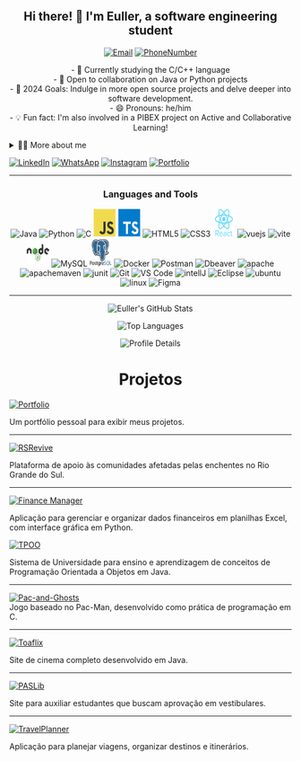 <h2 align="center">Hi there! 👋 I'm Euller, a software engineering student</h2>

<p align="center">
  <a href="mailto:euller2005@gmail.com"><img src="https://img.shields.io/badge/Email-euller2005@gmail.com-purple" alt="Email"></a>
  <a href="https://criarmeulink.com.br/u/1718588884"><img src="https://img.shields.io/badge/Contact-+55_(61)991131654-blue" alt="PhoneNumber"></a>
</p>
<p align="center">
- 🌱 Currently studying the C/C++ language<br/>
- 👯 Open to collaboration on Java or Python projects<br/>
- 🥅 2024 Goals: Indulge in more open source projects and delve deeper into software development.<br/>
- 😄 Pronouns: he/him<br/>
- 💡 Fun fact: I'm also involved in a PIBEX project on Active and Collaborative Learning!<br/>
<details>
  <summary>👨‍💻 More about me</summary>

  - 💬 I am 19 years old, currently living in Brazil. I have an intermediate level in English and have experience with Java, JavaServer Pages, MySQL, Database, Python, C, Data Analysis, Data, Docker, HTML and CSS.

  - ⚡ I enjoy reading, whether it's a good book or manga, as well as watching movies and playing games! I believe that our personal interests contribute to a more refined perception of things and problem-solving.
</details>


[![LinkedIn](https://img.shields.io/badge/LinkedIn-0077B5?style=for-the-badge&logo=linkedin&logoColor=white)](https://www.linkedin.com/in/euller-j%C3%BAlio-002572287/)
[![WhatsApp](https://img.shields.io/badge/WhatsApp-25D366?style=for-the-badge&logo=whatsapp&logoColor=white)](https://wa.me/5561991131654)
[![Instagram](https://img.shields.io/badge/Instagram-E4405F?style=for-the-badge&logo=instagram&logoColor=white)](https://www.instagram.com/potatoyz1/)
[![Portfolio](https://img.shields.io/badge/Portfolio-000000?style=for-the-badge&logo=react&logoColor=white)](https://portfolio-potatoyz908s-projects.vercel.app/)





---

<h3 align="center">Languages and Tools</h3>

<p align="center">
  <!-- Linguagens de Programação -->
  <img src="https://cdn.iconscout.com/icon/free/png-256/free-java-logo-icon-download-in-svg-png-gif-file-formats--wordmark-programming-language-pack-logos-icons-1174953.png?f=webp&w=256" height="50" width="50" alt="Java"/>
  <img src="https://img.icons8.com/color/48/000000/python.png" alt="Python"/>
  <img src="https://cdn.jsdelivr.net/gh/devicons/devicon/icons/c/c-original.svg" alt="C" height="50" width="40"/>
  <img src="https://raw.githubusercontent.com/devicons/devicon/master/icons/javascript/javascript-original.svg" height="50" width="40" alt="JavaScript" />
  <img src="https://raw.githubusercontent.com/devicons/devicon/master/icons/typescript/typescript-original.svg" height="50" width="40" alt="TypeScript"/>
  <!-- Tecnologias Web -->
  <img src="https://img.icons8.com/color/48/000000/html-5.png" alt="HTML5"/>
  <img src="https://img.icons8.com/color/48/000000/css3.png" alt="CSS3"/>
  <img src="https://raw.githubusercontent.com/devicons/devicon/master/icons/react/react-original-wordmark.svg" height="50" width="40" alt="React"/>
  <img src="https://github.com/user-attachments/assets/d511234a-2d6d-4669-af67-ce97267ef94a" height="45" width="40" alt="vuejs"/>
  <img src="https://github.com/user-attachments/assets/9fdd21dc-3cc1-44ae-9405-60bc96519991" height="45" width="40" alt="vite"/>
  <img src="https://raw.githubusercontent.com/devicons/devicon/master/icons/nodejs/nodejs-original-wordmark.svg" height="50" width="40" alt="Node.js"/>
  <!-- Ferramentas de Banco de Dados -->
  <img src="https://static-00.iconduck.com/assets.00/mysqlworkbench-icon-1024x1014-nnvsz83e.png" height="45" width="40" alt="MySQL" />
  <img src="https://raw.githubusercontent.com/devicons/devicon/master/icons/postgresql/postgresql-original-wordmark.svg" height="50" width="40" alt="PostgreSQL"/>
  <!-- Ferramentas de Desenvolvimento -->
  <img src="https://img.icons8.com/color/48/000000/docker.png" alt="Docker"/>
  <img src="https://uxwing.com/wp-content/themes/uxwing/download/brands-and-social-media/postman-icon.png" alt="Postman" height="50" width="40"/>
  <img src="https://github.com/user-attachments/assets/86cfe832-cfbb-461f-bd78-291964f56096" alt="Dbeaver" height="50" width="50"/>
  <img src="https://img.icons8.com/?size=100&id=QFcVqyh6lBh6&format=png&color=000000" alt="apache" height="50" width="40"/>
  <img src="https://github.com/user-attachments/assets/ab11c8bd-c55d-4f3d-a335-f555b9ec53e6" alt="apachemaven" height="50" width="40"/>
  <img src="https://github.com/user-attachments/assets/f242b76a-77a4-46f4-aabe-1bcae3f304aa" height="45" width="40" alt="junit"/>
  <img src="https://img.icons8.com/?size=100&id=20906&format=png&color=000000" alt="Git" height="50" width="50"/>
  <img src="https://img.icons8.com/color/48/000000/visual-studio-code-2019.png" alt="VS Code"/>
  <img src="https://github.com/user-attachments/assets/5511fd13-b17c-410f-b6eb-48f8d81cb256" alt="intellJ" height="50" width="50"/>
  <img src="https://github.com/user-attachments/assets/c336c3b5-ce38-46e4-86a8-5c7f5c4249fe" alt="Eclipse" height="50" width="40"/>
  <img src="https://github.com/user-attachments/assets/0a5cb9eb-899b-4fe6-9942-64a064fe6eb4" alt="ubuntu" height="50" width="50"/>
  <img src="https://github.com/user-attachments/assets/dd420853-a1f6-4648-9cb7-e07b1d444664" alt="linux" height="50" width="50"/>


  <!-- Design e Prototipação -->
  <img src="https://camo.githubusercontent.com/e5c1b4b7d59d58f0607fede5dd922211257cd09031f3c2370308ab4e34356299/68747470733a2f2f7777772e766563746f726c6f676f2e7a6f6e652f6c6f676f732f6669676d612f6669676d612d69636f6e2e737667" height="50" width="40" alt="Figma"/>



  
</p>

---

<p align="center">
  <img src="https://github-readme-stats.vercel.app/api?username=potatoyz908&show_icons=true&theme=algolia" alt="Euller's GitHub Stats">
</p>

<p align="center">
  <img src="https://github-readme-stats.vercel.app/api/top-langs/?username=potatoyz908&theme=algolia&layout=compact" alt="Top Languages">
</p>

<p align="center">
  <img src="http://github-profile-summary-cards.vercel.app/api/cards/profile-details?username=potatoyz908&theme=algolia" alt="Profile Details">
</p>


<h1 align="center">Projetos</h1>

[![Portfolio](https://img.shields.io/badge/Portfolio-000000?style=for-the-badge&logo=react&logoColor=white)](https://portfolio-potatoyz908s-projects.vercel.app/)
  
  Um portfólio pessoal para exibir meus projetos.

---

[![RSRevive](https://img.shields.io/badge/RSRevive-FF6600?style=for-the-badge&logo=github&logoColor=white)](https://github.com/moonshinerd/RSRevive-MaratonaRS.git)  

  Plataforma de apoio às comunidades afetadas pelas enchentes no Rio Grande do Sul.

---
  
[![Finance Manager](https://img.shields.io/badge/Finance%20Manager-4CAF50?style=for-the-badge&logo=google-sheets&logoColor=white)](https://github.com/Potatoyz908/Gerenciador-de-Planilha-Financeira)  
  
  Aplicação para gerenciar e organizar dados financeiros em planilhas Excel, com interface gráfica em Python.

[![TPOO](https://img.shields.io/badge/TPOO-9C27B0?style=for-the-badge&logo=java&logoColor=white)](https://github.com/TiagoBalieiro/TP-Orientacao-a-Objetos)  
  
  Sistema de Universidade para ensino e aprendizagem de conceitos de Programação Orientada a Objetos em Java.

---

[![Pac-and-Ghosts](https://img.shields.io/badge/Pac%20and%20Ghosts-blue?style=for-the-badge&logo=c&logoColor=white)](https://github.com/Potatoyz908/C-Pratice.git)  
  Jogo baseado no Pac-Man, desenvolvido como prática de programação em C.

---

[![Toaflix](https://img.shields.io/badge/Toaflix-FF6347?style=for-the-badge&logo=netflix&logoColor=white)](https://github.com/Potatoyz908/Toaflix-plus.git)  
  
  Site de cinema completo desenvolvido em Java.

---

[![PASLib](https://img.shields.io/badge/PASLib-FFD700?style=for-the-badge&logo=python&logoColor=white)](https://github.com/Potatoyz908/Paslib.git)  
  
  Site para auxiliar estudantes que buscam aprovação em vestibulares.

---

[![TravelPlanner](https://img.shields.io/badge/TravelPlanner-1E90FF?style=for-the-badge&logo=airbnb&logoColor=white)](https://github.com/Potatoyz908/TravelPlanner)  
  
  Aplicação para planejar viagens, organizar destinos e itinerários.

